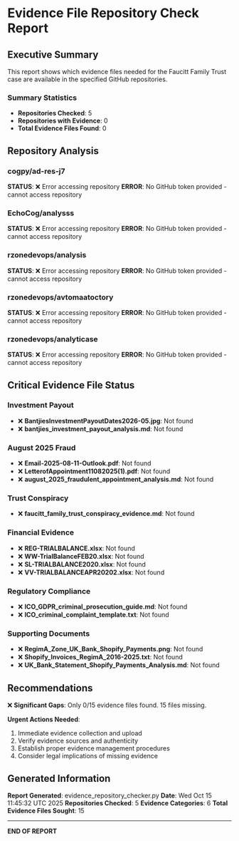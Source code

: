 # Evidence File Repository Check Report

## Executive Summary

This report shows which evidence files needed for the Faucitt Family Trust case
are available in the specified GitHub repositories.


### Summary Statistics
- **Repositories Checked**: 5
- **Repositories with Evidence**: 0
- **Total Evidence Files Found**: 0

## Repository Analysis

### cogpy/ad-res-j7

**STATUS**: ❌ Error accessing repository
**ERROR**: No GitHub token provided - cannot access repository

### EchoCog/analysss

**STATUS**: ❌ Error accessing repository
**ERROR**: No GitHub token provided - cannot access repository

### rzonedevops/analysis

**STATUS**: ❌ Error accessing repository
**ERROR**: No GitHub token provided - cannot access repository

### rzonedevops/avtomaatoctory

**STATUS**: ❌ Error accessing repository
**ERROR**: No GitHub token provided - cannot access repository

### rzonedevops/analyticase

**STATUS**: ❌ Error accessing repository
**ERROR**: No GitHub token provided - cannot access repository

## Critical Evidence File Status

### Investment Payout

- ❌ **BantjiesInvestmentPayoutDates2026-05.jpg**: Not found
- ❌ **bantjies_investment_payout_analysis.md**: Not found

### August 2025 Fraud

- ❌ **Email-2025-08-11-Outlook.pdf**: Not found
- ❌ **LetterofAppointment11082025(1).pdf**: Not found
- ❌ **august_2025_fraudulent_appointment_analysis.md**: Not found

### Trust Conspiracy

- ❌ **faucitt_family_trust_conspiracy_evidence.md**: Not found

### Financial Evidence

- ❌ **REG-TRIALBALANCE.xlsx**: Not found
- ❌ **WW-TrialBalanceFEB20.xlsx**: Not found
- ❌ **SL-TRIALBALANCE2020.xlsx**: Not found
- ❌ **VV-TRIALBALANCEAPR20202.xlsx**: Not found

### Regulatory Compliance

- ❌ **ICO_GDPR_criminal_prosecution_guide.md**: Not found
- ❌ **ICO_criminal_complaint_template.txt**: Not found

### Supporting Documents

- ❌ **RegimA_Zone_UK_Bank_Shopify_Payments.png**: Not found
- ❌ **Shopify_Invoices_RegimA_2016-2025.txt**: Not found
- ❌ **UK_Bank_Statement_Shopify_Payments_Analysis.md**: Not found

## Recommendations

❌ **Significant Gaps**: Only 0/15 evidence files found. 15 files missing.

**Urgent Actions Needed**:
1. Immediate evidence collection and upload
2. Verify evidence sources and authenticity
3. Establish proper evidence management procedures
4. Consider legal implications of missing evidence


## Generated Information

**Report Generated**: evidence_repository_checker.py
**Date**: Wed Oct 15 11:45:32 UTC 2025
**Repositories Checked**: 5
**Evidence Categories**: 6
**Total Evidence Files Sought**: 15

---

**END OF REPORT**
